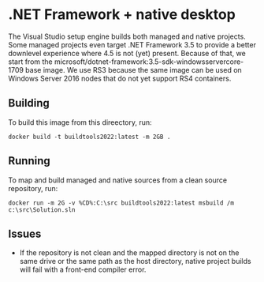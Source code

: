 <!--
The MIT License (MIT) 
Copyright (C) Microsoft Corporation. All rights reserved.
Permission is hereby granted, free of charge, to any person obtaining a copy of this software and associated documentation files (the "Software"), to deal in the Software without restriction, including without limitation the rights to use, copy, modify, merge, publish, distribute, sublicense, and/or sell copies of the Software, and to permit persons to whom the Software is furnished to do so, subject to the following conditions:
The above copyright notice and this permission notice shall be included in all copies or substantial portions of the Software.
THE SOFTWARE IS PROVIDED "AS IS", WITHOUT WARRANTY OF ANY KIND, EXPRESS OR IMPLIED, INCLUDING BUT NOT LIMITED TO THE WARRANTIES OF MERCHANTABILITY, FITNESS FOR A PARTICULAR PURPOSE AND NONINFRINGEMENT. IN NO EVENT SHALL THE AUTHORS OR COPYRIGHT HOLDERS BE LIABLE FOR ANY CLAIM, DAMAGES OR OTHER LIABILITY, WHETHER IN AN ACTION OF CONTRACT, TORT OR OTHERWISE, ARISING FROM, OUT OF OR IN CONNECTION WITH THE SOFTWARE OR THE USE OR OTHER DEALINGS IN THE SOFTWARE.
-->
# .NET Framework + native desktop
The Visual Studio setup engine builds both managed and native projects. Some managed projects even target .NET Framework 3.5 to provide a better downlevel experience where 4.5 is not (yet) present. Because of that, we start from the microsoft/dotnet-framework:3.5-sdk-windowsservercore-1709 base image. We use RS3 because the same image can be used on Windows Server 2016 nodes that do not yet support RS4 containers.

## Building
To build this image from this direectory, run:

```batch
docker build -t buildtools2022:latest -m 2GB .
```

## Running
To map and build managed and native sources from a clean source repository, run:

```batch
docker run -m 2G -v %CD%:C:\src buildtools2022:latest msbuild /m c:\src\Solution.sln
```

## Issues

* If the repository is not clean and the mapped directory is not on the same drive or the same path as the host directory, native project builds will fail with a front-end compiler error.
